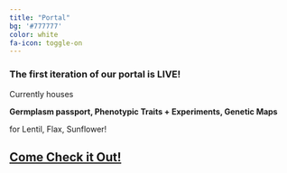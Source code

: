 ```yaml
---
title: "Portal"
bg: '#777777'
color: white
fa-icon: toggle-on
---
```


### The first iteration of our portal is LIVE!

Currently houses

**Germplasm passport, Phenotypic Traits + Experiments, Genetic Maps**

for Lentil, Flax, Sunflower!

## [Come Check it Out!](http://http://staging.divseekcanada.ca/)
